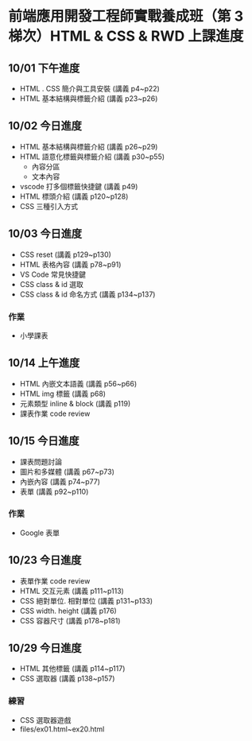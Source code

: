 # 前端應用開發工程師實戰養成班（第 3 梯次）HTML & CSS & RWD 上課進度

## 10/01 下午進度

- HTML . CSS 簡介與工具安裝 (講義 p4~p22)
- HTML 基本結構與標籤介紹 (講義 p23~p26)

## 10/02 今日進度

- HTML 基本結構與標籤介紹 (講義 p26~p29)
- HTML 語意化標籤與標籤介紹 (講義 p30~p55)
  - 內容分區
  - 文本內容
- vscode 打多個標籤快捷鍵 (講義 p49)
- HTML 標頭介紹 (講義 p120~p128)
- CSS 三種引入方式

## 10/03 今日進度

- CSS reset (講義 p129~p130)
- HTML 表格內容 (講義 p78~p91)
- VS Code 常見快捷鍵
- CSS class & id 選取
- CSS class & id 命名方式 (講義 p134~p137)

### 作業
- 小學課表

## 10/14 上午進度

- HTML 內嵌文本語義 (講義 p56~p66)
- HTML img 標籤 (講義 p68)
- 元素類型 inline & block (講義 p119)
- 課表作業 code review

## 10/15 今日進度
- 課表問題討論
- 圖片和多媒體 (講義 p67~p73)
- 內嵌內容 (講義 p74~p77)
- 表單 (講義 p92~p110)

### 作業
- Google 表單

## 10/23 今日進度
- 表單作業 code review
- HTML 交互元素 (講義 p111~p113)
- CSS 絕對單位. 相對單位 (講義 p131~p133)
- CSS width. height (講義 p176)
- CSS 容器尺寸 (講義 p178~p181)

## 10/29 今日進度
- HTML 其他標籤 (講義 p114~p117)
- CSS 選取器 (講義 p138~p157)

### 練習
- CSS 選取器遊戲
- files/ex01.html~ex20.html



